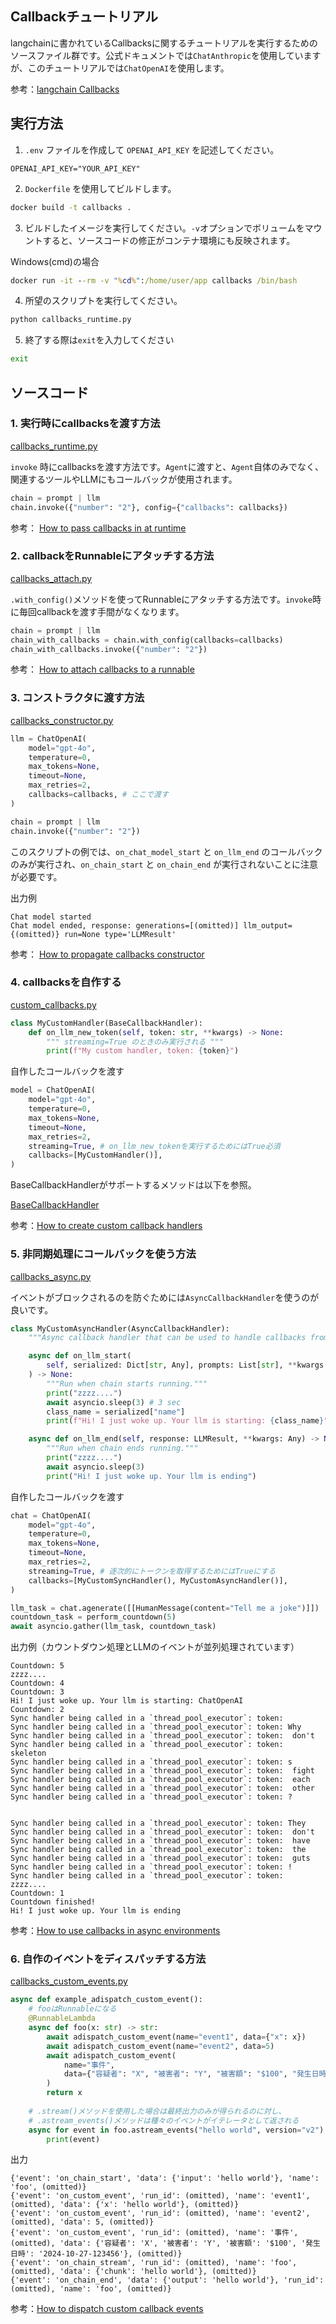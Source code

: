 ## Callbackチュートリアル

langchainに書かれているCallbacksに関するチュートリアルを実行するためのソースファイル群です。公式ドキュメントでは`ChatAnthropic`を使用していますが、このチュートリアルでは`ChatOpenAI`を使用します。

参考：[langchain Callbacks](https://python.langchain.com/docs/how_to/#callbacks)

## 実行方法

1. `.env` ファイルを作成して `OPENAI_API_KEY` を記述してください。

```
OPENAI_API_KEY="YOUR_API_KEY"
```

2. `Dockerfile` を使用してビルドします。

```bash
docker build -t callbacks .
```

3. ビルドしたイメージを実行してください。`-v`オプションでボリュームをマウントすると、ソースコードの修正がコンテナ環境にも反映されます。

Windows(cmd)の場合
```cmd
docker run -it --rm -v "%cd%":/home/user/app callbacks /bin/bash
```

4. 所望のスクリプトを実行してください。

```bash
python callbacks_runtime.py
```

5. 終了する際は`exit`を入力してください

```bash
exit
```

## ソースコード

### 1. 実行時にcallbacksを渡す方法
[callbacks_runtime.py](callbacks_runtime.py)

`invoke` 時にcallbacksを渡す方法です。`Agent`に渡すと、`Agent`自体のみでなく、関連するツールやLLMにもコールバックが使用されます。

```python
chain = prompt | llm 
chain.invoke({"number": "2"}, config={"callbacks": callbacks})
```

参考：
[How to pass callbacks in at runtime](https://python.langchain.com/docs/how_to/callbacks_runtime/)

### 2. callbackをRunnableにアタッチする方法
[callbacks_attach.py](callbacks_attach.py)

`.with_config()`メソッドを使ってRunnableにアタッチする方法です。`invoke`時に毎回callbackを渡す手間がなくなります。

```python
chain = prompt | llm 
chain_with_callbacks = chain.with_config(callbacks=callbacks)
chain_with_callbacks.invoke({"number": "2"})
```

参考：
[How to attach callbacks to a runnable](https://python.langchain.com/docs/how_to/callbacks_attach/)

### 3. コンストラクタに渡す方法
[callbacks_constructor.py](callbacks_constructor.py)

```python
llm = ChatOpenAI(
    model="gpt-4o",
    temperature=0,
    max_tokens=None,
    timeout=None,
    max_retries=2,
    callbacks=callbacks, # ここで渡す
)

chain = prompt | llm
chain.invoke({"number": "2"})
```

このスクリプトの例では、`on_chat_model_start` と `on_llm_end` のコールバックのみが実行され、`on_chain_start` と `on_chain_end` が実行されないことに注意が必要です。

出力例
```
Chat model started
Chat model ended, response: generations=[(omitted)] llm_output={(omitted)} run=None type='LLMResult'
```

参考：
[How to propagate callbacks constructor](https://python.langchain.com/docs/how_to/callbacks_constructor/)

### 4. callbacksを自作する
[custom_callbacks.py](custom_callbacks.py)

```python
class MyCustomHandler(BaseCallbackHandler):
    def on_llm_new_token(self, token: str, **kwargs) -> None:
        """ streaming=True のときのみ実行される """
        print(f"My custom handler, token: {token}")
```

自作したコールバックを渡す
```python
model = ChatOpenAI(
    model="gpt-4o",
    temperature=0,
    max_tokens=None,
    timeout=None,
    max_retries=2,
    streaming=True, # on_llm_new_tokenを実行するためにはTrue必須
    callbacks=[MyCustomHandler()],
)
```

BaseCallbackHandlerがサポートするメソッドは以下を参照。

[BaseCallbackHandler](https://python.langchain.com/api_reference/core/callbacks/langchain_core.callbacks.base.BaseCallbackHandler.html#langchain-core-callbacks-base-basecallbackhandler)


参考：[How to create custom callback handlers](https://python.langchain.com/docs/how_to/custom_callbacks/)

### 5. 非同期処理にコールバックを使う方法
[callbacks_async.py](callbacks_async.py)

イベントがブロックされるのを防ぐためには`AsyncCallbackHandler`を使うのが良いです。
```python
class MyCustomAsyncHandler(AsyncCallbackHandler):
    """Async callback handler that can be used to handle callbacks from langchain."""

    async def on_llm_start(
        self, serialized: Dict[str, Any], prompts: List[str], **kwargs: Any
    ) -> None:
        """Run when chain starts running."""
        print("zzzz....")
        await asyncio.sleep(3) # 3 sec
        class_name = serialized["name"]
        print(f"Hi! I just woke up. Your llm is starting: {class_name}")

    async def on_llm_end(self, response: LLMResult, **kwargs: Any) -> None:
        """Run when chain ends running."""
        print("zzzz....")
        await asyncio.sleep(3)
        print("Hi! I just woke up. Your llm is ending")
```

自作したコールバックを渡す
```python
chat = ChatOpenAI(
    model="gpt-4o",
    temperature=0,
    max_tokens=None,
    timeout=None,
    max_retries=2,
    streaming=True, # 逐次的にトークンを取得するためにはTrueにする
    callbacks=[MyCustomSyncHandler(), MyCustomAsyncHandler()],
)

llm_task = chat.agenerate([[HumanMessage(content="Tell me a joke")]])
countdown_task = perform_countdown(5)
await asyncio.gather(llm_task, countdown_task)
```

出力例（カウントダウン処理とLLMのイベントが並列処理されています）
```
Countdown: 5
zzzz....
Countdown: 4
Countdown: 3
Hi! I just woke up. Your llm is starting: ChatOpenAI
Countdown: 2
Sync handler being called in a `thread_pool_executor`: token:
Sync handler being called in a `thread_pool_executor`: token: Why
Sync handler being called in a `thread_pool_executor`: token:  don't
Sync handler being called in a `thread_pool_executor`: token:  skeleton
Sync handler being called in a `thread_pool_executor`: token: s
Sync handler being called in a `thread_pool_executor`: token:  fight
Sync handler being called in a `thread_pool_executor`: token:  each
Sync handler being called in a `thread_pool_executor`: token:  other
Sync handler being called in a `thread_pool_executor`: token: ?


Sync handler being called in a `thread_pool_executor`: token: They
Sync handler being called in a `thread_pool_executor`: token:  don't
Sync handler being called in a `thread_pool_executor`: token:  have
Sync handler being called in a `thread_pool_executor`: token:  the
Sync handler being called in a `thread_pool_executor`: token:  guts
Sync handler being called in a `thread_pool_executor`: token: !
Sync handler being called in a `thread_pool_executor`: token:
zzzz....
Countdown: 1
Countdown finished!
Hi! I just woke up. Your llm is ending
```

参考：[How to use callbacks in async environments](https://python.langchain.com/docs/how_to/callbacks_async/)

### 6. 自作のイベントをディスパッチする方法
[callbacks_custom_events.py](callbacks_custom_events.py)

```python
async def example_adispatch_custom_event():
    # fooはRunnableになる
    @RunnableLambda
    async def foo(x: str) -> str:
        await adispatch_custom_event(name="event1", data={"x": x})
        await adispatch_custom_event(name="event2", data=5)
        await adispatch_custom_event(
            name="事件",
            data={"容疑者": "X", "被害者": "Y", "被害額": "$100", "発生日時": "2024-10-27-123456"}
        )
        return x
    
    # .stream()メソッドを使用した場合は最終出力のみが得られるのに対し、
    # .astream_events()メソッドは種々のイベントがイテレータとして返される
    async for event in foo.astream_events("hello world", version="v2"):
        print(event)
```

出力
```
{'event': 'on_chain_start', 'data': {'input': 'hello world'}, 'name': 'foo', (omitted)}
{'event': 'on_custom_event', 'run_id': (omitted), 'name': 'event1', (omitted), 'data': {'x': 'hello world'}, (omitted)}
{'event': 'on_custom_event', 'run_id': (omitted), 'name': 'event2', (omitted), 'data': 5, (omitted)}
{'event': 'on_custom_event', 'run_id': (omitted), 'name': '事件', (omitted), 'data': {'容疑者': 'X', '被害者': 'Y', '被害額': '$100', '発生日時': '2024-10-27-123456'}, (omitted)}
{'event': 'on_chain_stream', 'run_id': (omitted), 'name': 'foo', (omitted), 'data': {'chunk': 'hello world'}, (omitted)}
{'event': 'on_chain_end', 'data': {'output': 'hello world'}, 'run_id': (omitted), 'name': 'foo', (omitted)}
```

参考：[How to dispatch custom callback events](https://python.langchain.com/docs/how_to/callbacks_custom_events/)